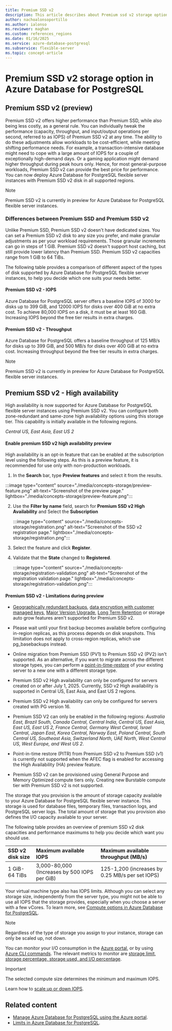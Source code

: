 ```yaml
---
title: Premium SSD v2
description: This article describes about Premium ssd v2 storage option for an Azure Database for PostgreSQL flexible server instance.
author: nachoalonsoportillo
ms.author: ialonso
ms.reviewer: maghan
ms.custom: references_regions
ms.date: 01/16/2025
ms.service: azure-database-postgresql
ms.subservice: flexible-server
ms.topic: concept-article
---
```


# Premium SSD v2 storage option in Azure Database for PostgreSQL 

## Premium SSD v2 (preview)

Premium SSD v2 offers higher performance than Premium SSD, while also being less costly, as a general rule. You can individually tweak the performance (capacity, throughput, and input/output operations per second, referred to as IOPS) of Premium SSD v2 at any time. The ability to do these adjustments allow workloads to be cost-efficient, while meeting shifting performance needs. For example, a transaction-intensive database might need to cope with a large amount of IOPS for a couple of exceptionally high-demand days. Or a gaming application might demand higher throughput during peak hours only. Hence, for most general-purpose workloads, Premium SSD v2 can provide the best price for performance. You can now deploy Azure Database for PostgreSQL flexible server instances with Premium SSD v2 disk in all supported regions.

> [!NOTE]  
> Premium SSD v2 is currently in preview for Azure Database for PostgreSQL flexible server instances.

### Differences between Premium SSD and Premium SSD v2

Unlike Premium SSD, Premium SSD v2 doesn't have dedicated sizes. You can set a Premium SSD v2 disk to any size you prefer, and make granular adjustments as per your workload requirements. Those granular increments can go in steps of 1 GiB. Premium SSD v2 doesn't support host caching, but still provide lower latency than Premium SSD. Premium SSD v2 capacities range from 1 GiB to 64 TiBs.

The following table provides a comparison of different aspect of the types of disk supported by Azure Database for PostgreSQL flexible server instances, to help you decide which one suits your needs better.

#### Premium SSD v2 - IOPS

Azure Database for PostgreSQL server offers a baseline IOPS of 3000 for disks up to 399 GiB, and 12000 IOPS for disks over 400 GiB at no extra cost. To achieve 80,000 IOPS on a disk, it must be at least 160 GiB. Increasing IOPS beyond the free tier results in extra charges.

#### Premium SSD v2 - Throughput

Azure Database for PostgreSQL offers a baseline throughput of 125 MB/s for disks up to 399 GiB, and 500 MB/s for disks over 400 GiB at no extra cost. Increasing throughput beyond the free tier results in extra charges.

> [!NOTE]  
> Premium SSD v2 is currently in preview for Azure Database for PostgreSQL flexible server instances.


## Premium SSD v2 - High availability

High availability is now supported for Azure Database for PostgreSQL flexible server instances using Premium SSD v2. You can configure both zone-redundant and same-zone high availability options using this storage tier. This capability is initially available in the following regions.

*Central US, East Asia,  East US 2*


#### Enable premium SSD v2 high availability preview

High availability is an opt-in feature that can be enabled at the subscription level using the following steps. As this is a preview feature, it is recommended for use only with non-production workloads.

1. In the **Search** bar, type **Preview features** and select it from the results.

 
 :::image type="content" source="./media/concepts-storage/preview-feature.png" alt-text="Screenshot of the preview page." lightbox="./media/concepts-storage/preview-feature.png":::

  
2. Use the **Filter by name** field, search for **Premium SSD v2 High Availability** and Select the **Subscription** 

 
   :::image type="content" source="./media/concepts-storage/registration.png" alt-text="Screenshot of the SSD v2 registration page." lightbox="./media/concepts-storage/registration.png":::

4.  Select the feature and click **Register**.

 
5. Validate that the **State** changed to **Registered**.


   :::image type="content" source="./media/concepts-storage/registration-validation.png" alt-text="Screenshot of the  registration validation page." lightbox="./media/concepts-storage/registration-validation.png":::



#### Premium SSD v2 - Limitations during preview

- [Geographically redundant backups](concepts-geo-disaster-recovery.md), [data encryption with customer managed keys](concepts-data-encryption.md), [Major Version Upgrade](concepts-major-version-upgrade.md), [Long Term Retention](concepts-backup-restore.md) or storage auto grow  features aren't supported for Premium SSD v2.
  
- Please wait until your first backup becomes available before configuring in-region replicas, as this process depends on disk snapshots. This limitation does not apply to cross-region replicas, which use pg_basebackups instead.

- Online migration from Premium SSD (PV1) to Premium SSD v2 (PV2) isn't supported. As an alternative, if you want to migrate across the different storage types, you can perform a [point-in-time-restore](concepts-backup-restore.md#point-in-time-recovery) of your existing server to a new one with a different storage type.

- Premium SSD v2 High availability can only be configured for servers created on or after July 1, 2025. Currently, SSD v2 High availability is supported in Central US,  East Asia, and East US 2 regions.
  
-  Premium SSD v2 High availability can only be configured for servers created with PG version 16.
  
- Premium SSD V2 can only be enabled in the following regions:
   *Australia East, Brazil South, Canada Central, Central India, Central US, East Asia, East US, East US 2, France Central, Germany West Central, Israel Central, Japan East, Korea Central, Norway East, Poland Central, South Central US, Southeast Asia, Switzerland North, UAE North, West Central US, West Europe, and West US 2*.  

- Point-in-time restore (PITR) from Premium SSD v2 to Premium SSD (v1) is currently not supported when the AFEC flag is enabled for accessing the High Availability (HA) preview feature.
  
- Premium SSD v2 can be provisioned using General Purpose and Memory Optimized compute tiers only. Creating new Burstable compute tier with Premium SSD v2 is not supported.
  
The storage that you provision is the amount of storage capacity available to your Azure Database for PostgreSQL flexible server instance. This storage is used for database files, temporary files, transaction logs, and PostgreSQL server logs. The total amount of storage that you provision also defines the I/O capacity available to your server.

The following table provides an overview of premium SSD v2 disk capacities and performance maximums to help you decide which want you should use.

| SSD v2 disk size | Maximum available IOPS | Maximum available throughput (MB/s) |
| :--- | :--- | :--- |
| 1 GiB-64 TiBs | 3,000-80,000 (Increases by 500 IOPS per GiB) | 125-1,200 (increases by 0.25 MB/s per set IOPS) |

Your virtual machine type also has IOPS limits. Although you can select any storage size, independently from the server type, you might not be able to use all IOPS that the storage provides, especially when you choose a server with a few vCores.
To learn more, see [Compute options in Azure Database for PostgreSQL](concepts-compute.md).

> [!NOTE]  
> Regardless of the type of storage you assign to your instance, storage can only be scaled up, not down.

You can monitor your I/O consumption in the [Azure portal](https://portal.azure.com/), or by using [Azure CLI commands](/cli/azure/monitor/metrics). The relevant metrics to monitor are [storage limit, storage percentage, storage used, and I/O percentage](concepts-monitoring.md).



> [!IMPORTANT]  
> The selected compute size determines the minimum and maximum IOPS.

Learn how to [scale up or down IOPS](how-to-scale-compute-storage-portal.md).


## Related content

- [Manage Azure Database for PostgreSQL using the Azure portal](how-to-manage-server-portal.md).
- [Limits in Azure Database for PostgreSQL](concepts-limits.md).
